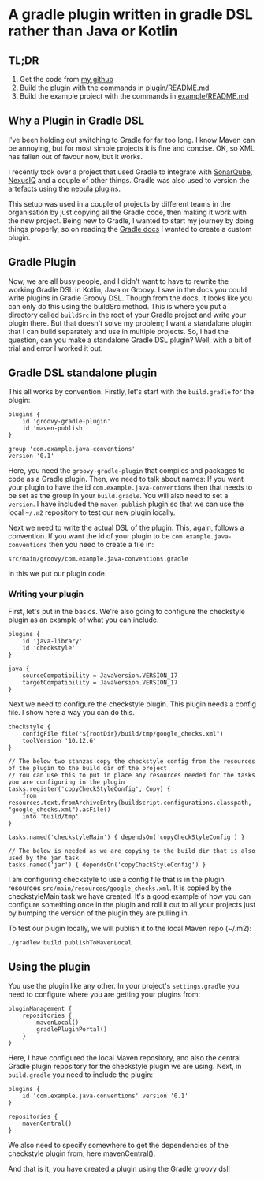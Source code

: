 # A gradle plugin written in gradle DSL rather than Java or Kotlin

## TL;DR
1. Get the code from [my github]()
2. Build the plugin with the commands in [plugin/README.md](./plugin/README.md)
3. Build the example project with the commands in [example/README.md](./example/README.md)

## Why a Plugin in Gradle DSL
I've been holding out switching to Gradle for far too long. I know Maven can be annoying, but for most simple projects
it is fine and concise. OK, so XML has fallen out of favour now, but it works.

I recently took over a project that used Gradle to integrate with [SonarQube](https://docs.sonarsource.com/sonarqube/latest/analyzing-source-code/scanners/sonarscanner-for-gradle/),
[NexusIQ](https://blog.sonatype.com/new-sonatype-scan-gradle-plugin) and a couple of other things. Gradle
was also used to version the artefacts using the [nebula plugins](https://nebula-plugins.github.io/).

This setup was used in a couple of projects by different teams in the organisation by just copying all the Gradle code,
then making it work with the new project. Being new to Gradle, I wanted to start my journey by doing things properly,
so on reading the [Gradle docs](https://docs.gradle.org/current/userguide/custom_plugins.html) I wanted to create
a custom plugin.

## Gradle Plugin
Now, we are all busy people, and I didn't want to have to rewrite the working Gradle DSL in Kotlin, Java or Groovy. I
saw in the docs you could write plugins in Gradle Groovy DSL. Though from the docs, it looks like you can only do this
using the buildSrc method. This is where you put a directory called `buildSrc`
in the root of your Gradle project and write your plugin there. But that doesn't solve my problem; I want a standalone
plugin that I can build separately and use in multiple projects. So, I had the question, can you make a standalone
Gradle DSL plugin? Well, with a bit of trial and error I worked it out.

## Gradle DSL standalone plugin
This all works by convention. Firstly, let's start with the `build.gradle` for the plugin:
```
plugins {
    id 'groovy-gradle-plugin'
    id 'maven-publish'
}

group 'com.example.java-conventions'
version '0.1'
```

Here, you need the `groovy-gradle-plugin` that compiles and packages to code as a Gradle plugin. Then, we need to talk about
names: If you want your plugin to have the id `com.example.java-conventions` then that needs to be set as the group
in your `build.gradle`. You will also need to set a `version`. I have included the `maven-publish` plugin so that we can
use the local `~/.m2` repository to test our new plugin locally.

Next we need to write the actual DSL of the plugin. This, again, follows a convention. If you want the id of your plugin
to be `com.example.java-conventions` then you need to create a file in:

```src/main/groovy/com.example.java-conventions.gradle```

In this we put our plugin code.

### Writing your plugin
First, let's put in the basics. We're also going to configure the checkstyle plugin
as an example of what you can include.

```
plugins {
    id 'java-library'
    id 'checkstyle'
}

java {
    sourceCompatibility = JavaVersion.VERSION_17
    targetCompatibility = JavaVersion.VERSION_17
}
```

Next we need to configure the checkstyle plugin. This plugin needs a config file. I show here a way you can do this.

```
checkstyle {
    configFile file("${rootDir}/build/tmp/google_checks.xml")
    toolVersion '10.12.6'
}

// The below two stanzas copy the checkstyle config from the resources of the plugin to the build dir of the project
// You can use this to put in place any resources needed for the tasks you are configuring in the plugin
tasks.register('copyCheckStyleConfig', Copy) {
    from resources.text.fromArchiveEntry(buildscript.configurations.classpath, "google_checks.xml").asFile()
    into 'build/tmp'
}

tasks.named('checkstyleMain') { dependsOn('copyCheckStyleConfig') }

// The below is needed as we are copying to the build dir that is also used by the jar task
tasks.named('jar') { dependsOn('copyCheckStyleConfig') }
```

I am configuring checkstyle to use a config file that is in the plugin resources `src/main/resources/google_checks.xml`.
It is copied by the checkstyleMain task we have created. 
It's a good example of how you can configure something once in the plugin and roll it out to all your projects just by
bumping the version of the plugin they are pulling in.

To test our plugin locally, we will publish it to the local Maven repo (~/.m2):

```./gradlew build publishToMavenLocal```

## Using the plugin
You use the plugin like any other. In your project's `settings.gradle` you need to configure where you are getting your 
plugins from:
```
pluginManagement {
    repositories {
        mavenLocal()
        gradlePluginPortal()
    }
}
```

Here, I have configured the local Maven repository, and also the central Gradle plugin repository for the checkstyle
plugin we are using. Next, in `build.gradle` you need to include the plugin:

```
plugins {
    id 'com.example.java-conventions' version '0.1'
}

repositories {
    mavenCentral()
}
```

We also need to specify somewhere to get the dependencies of the checkstyle plugin from, here mavenCentral().

And that is it, you have created a plugin using the Gradle groovy dsl!